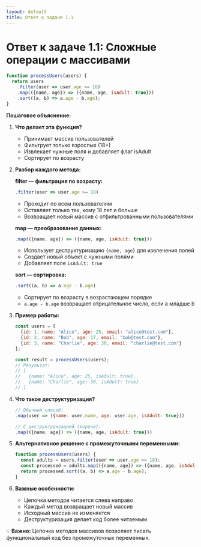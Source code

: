 ```yaml
---
layout: default
title: Ответ к задаче 1.1
---
```

# Ответ к задаче 1.1: Сложные операции с массивами

```js
function processUsers(users) {
  return users
    .filter(user => user.age >= 18)
    .map(({name, age}) => ({name, age, isAdult: true}))
    .sort((a, b) => a.age - b.age);
}
```

**Пошаговое объяснение:**

1. **Что делает эта функция?**
   - Принимает массив пользователей
   - Фильтрует только взрослых (18+)
   - Извлекает нужные поля и добавляет флаг isAdult
   - Сортирует по возрасту

2. **Разбор каждого метода:**

   **filter — фильтрация по возрасту:**
   ```js
   .filter(user => user.age >= 18)
   ```
   - Проходит по всем пользователям
   - Оставляет только тех, кому 18 лет и больше
   - Возвращает новый массив с отфильтрованными пользователями

   **map — преобразование данных:**
   ```js
   .map(({name, age}) => ({name, age, isAdult: true}))
   ```
   - Использует деструктуризацию `{name, age}` для извлечения полей
   - Создает новый объект с нужными полями
   - Добавляет поле `isAdult: true`

   **sort — сортировка:**
   ```js
   .sort((a, b) => a.age - b.age)
   ```
   - Сортирует по возрасту в возрастающем порядке
   - `a.age - b.age` возвращает отрицательное число, если a младше b

3. **Пример работы:**
   ```js
   const users = [
     {id: 1, name: "Alice", age: 25, email: "alice@test.com"},
     {id: 2, name: "Bob", age: 17, email: "bob@test.com"},
     {id: 3, name: "Charlie", age: 30, email: "charlie@test.com"}
   ];
   
   const result = processUsers(users);
   // Результат:
   // [
   //   {name: "Alice", age: 25, isAdult: true},
   //   {name: "Charlie", age: 30, isAdult: true}
   // ]
   ```

4. **Что такое деструктуризация?**
   ```js
   // Обычный способ:
   .map(user => ({name: user.name, age: user.age, isAdult: true}))
   
   // С деструктуризацией (короче):
   .map(({name, age}) => ({name, age, isAdult: true}))
   ```

5. **Альтернативное решение с промежуточными переменными:**
   ```js
   function processUsers(users) {
     const adults = users.filter(user => user.age >= 18);
     const processed = adults.map(({name, age}) => ({name, age, isAdult: true}));
     return processed.sort((a, b) => a.age - b.age);
   }
   ```

6. **Важные особенности:**
   - Цепочка методов читается слева направо
   - Каждый метод возвращает новый массив
   - Исходный массив не изменяется
   - Деструктуризация делает код более читаемым

💡 **Важно:** Цепочка методов массивов позволяет писать функциональный код без промежуточных переменных. 